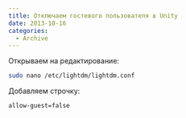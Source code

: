 ```yaml
---
title: Отключаем гостевого пользователя в Unity
date: 2013-10-16
categories:
  - Archive
---
```


Открываем на редактирование:

```bash
sudo nano /etc/lightdm/lightdm.conf
```

Добавляем строчку:

```bash
allow-guest=false
```
